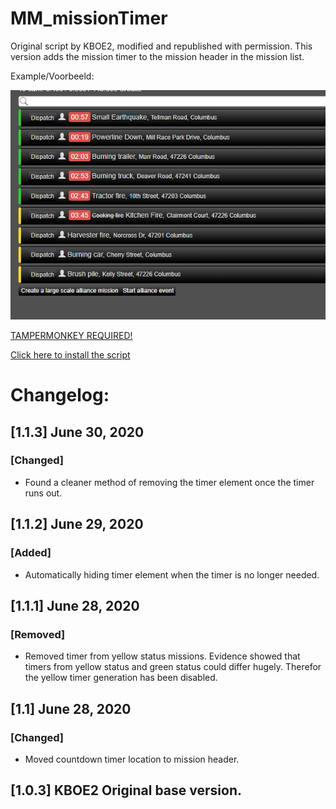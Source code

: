 # MM_missionTimer
Original script by KBOE2, modified and republished with permission. This version adds the mission timer to the mission header in the mission list.

Example/Voorbeeld:

![Example/Voorbeeld](images/example.gif)

[TAMPERMONKEY REQUIRED!](https://www.tampermonkey.net/)

[Click here to install the script](https://github.com/MisteryMan/MM_missionTimer/raw/master/MM_missionTimer.user.js)


# Changelog:

## [1.1.3] June 30, 2020

### [Changed]
- Found a cleaner method of removing the timer element once the timer runs out.

## [1.1.2] June 29, 2020

### [Added]

- Automatically hiding timer element when the timer is no longer needed.

## [1.1.1] June 28, 2020

### [Removed]
- Removed timer from yellow status missions. Evidence showed that timers from yellow status and green status could differ hugely. Therefor the yellow timer generation has been disabled.

## [1.1] June 28, 2020

### [Changed]
- Moved countdown timer location to mission header.

## [1.0.3] KBOE2 Original base version.
